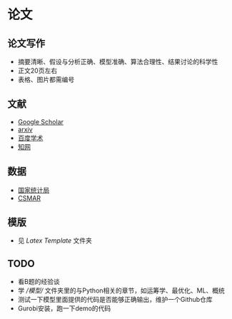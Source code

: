 # 论文
## 论文写作
- 摘要清晰、假设与分析正确、模型准确、算法合理性、结果讨论的科学性
- 正文20页左右
- 表格、图片都需编号
  
## 文献
- [Google Scholar](https://scholar.google.com/)
- [arxiv](https://arxiv.org/)
- [百度学术](https://xueshu.baidu.com/)
- [知网](https://www.cnki.net/)

## 数据
- [国家统计局](https://data.stats.gov.cn/easyquery.htm)
- [CSMAR](https://cn.gtadata.com/)

## 模版
- 见 _Latex Template_ 文件夹

## TODO
- 看B题的经验谈
- 学 _/模型/_ 文件夹里的与Python相关的章节，如运筹学、最优化、ML、概统
- 测试一下模型里面提供的代码是否能够正确输出，维护一个Github仓库
- Gurobi安装，跑一下demo的代码